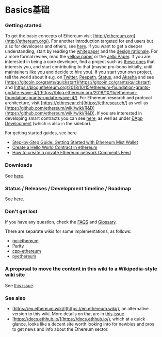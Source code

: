 # Basics基础



### Getting started

To get the basic concepts of Ethereum visit [http://ethereum.org](http://ethereum.org/). For another introduction targeted for end users but also for developers and others, see [here](https://github.com/ethereum/wiki/wiki/Ethereum-introduction). If you want to get a deeper understanding, start by reading the [whitepaper](https://github.com/ethereum/wiki/wiki/White-Paper) and the [design rationale](https://github.com/ethereum/wiki/wiki/Design-Rationale). For a more formal review, read the [yellow paper](https://ethereum.github.io/yellowpaper/paper.pdf) or the [Jello Paper](https://jellopaper.org/). If you are interested in being a core developer, find a project such as [these ones](https://github.com/ethereum/wiki/wiki/Clients,-tools,-dapp-browsers,-wallets-and-other-projects) that interests you, and start contributing to that \(maybe pro-bono initially, until maintainers like you and decide to hire you\). If you start your own project, tell the world about it e.g. on [Twitter](https://twitter.com/), [Peepeth](https://peepeth.com/), [Status](https://status.im/), and [Akasha](https://beta.akasha.world/) and see [https://gitcoin.co/grants/quickstart](https://gitcoin.co/grants/quickstart) and [https://blog.ethereum.org/2018/10/15/ethereum-foundation-grants-update-wave-4/](https://blog.ethereum.org/2018/10/15/ethereum-foundation-grants-update-wave-4/). For Ethereum research and protocol architecture, visit [https://ethresear.ch](https://ethresear.ch/) as well as [https://github.com/ethereum/wiki/wiki/R&D](https://github.com/ethereum/wiki/wiki/R&D). If you are interested in developing smart contracts you can see [here](https://en.wikipedia.org/wiki/Ethereum#Programming_languages), as well as under [ÐApp Development](https://github.com/ethereum/wiki/wiki/%C3%90App-Development) \(which is also in the sidebar\).

For getting started guides, see here

* [Step-by-Step Guide: Getting Started with Ethereum Mist Wallet](https://medium.com/@attores/step-by-step-guide-getting-started-with-ethereum-mist-wallet-772a3cc99af4)
* [Create a Hello World Contract in ethereum](https://www.ethereum.org/greeter)
* [How to create a private Ethereum network Comments Feed](https://omarmetwally.wordpress.com/2017/07/25/how-to-create-a-private-ethereum-network/)

### Downloads

See [here](https://github.com/ethereum/wiki/wiki/Clients).

### Status / Releases / Development timeline / Roadmap

See [here](https://github.com/ethereum/wiki/wiki/Releases).

### Don't get lost

If you have any question, check the [FAQS](https://github.com/ethereum/wiki/wiki/FAQS) and [Glossary](https://github.com/ethereum/wiki/wiki/Glossary).

There are separate wikis for some implementations, as follows:

* [go-ethereum](https://github.com/ethereum/go-ethereum/wiki)
* [Parity](https://paritytech.github.io/wiki/)
* [cpp-ethereum](http://www.ethdocs.org/en/latest/ethereum-clients/cpp-ethereum/index.html)
* [pyethereum](https://github.com/ethereum/pyethereum/wiki)

### A proposal to move the content in this wiki to a Wikipedia-style wiki site

See [this issue](https://github.com/ethereum/wiki/issues/589).

### See also

* [https://en.ethereum.wiki/](https://en.ethereum.wiki/), an alternative version to this wiki. More details on that are in [this issue](https://github.com/ethereum/wiki/issues/589).
* [https://docs.ethhub.io/](https://docs.ethhub.io/), which at a quick glance, looks like a decent site worth looking into for newbies and pros to get news and info about the Ethereum sector.

